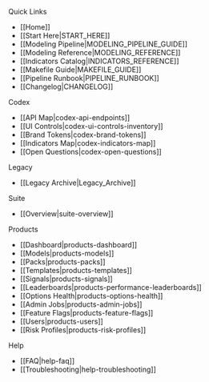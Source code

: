 Quick Links
- [[Home]]
- [[Start Here|START_HERE]]
- [[Modeling Pipeline|MODELING_PIPELINE_GUIDE]]
- [[Modeling Reference|MODELING_REFERENCE]]
- [[Indicators Catalog|INDICATORS_REFERENCE]]
- [[Makefile Guide|MAKEFILE_GUIDE]]
- [[Pipeline Runbook|PIPELINE_RUNBOOK]]
- [[Changelog|CHANGELOG]]

Codex
- [[API Map|codex-api-endpoints]]
- [[UI Controls|codex-ui-controls-inventory]]
- [[Brand Tokens|codex-brand-tokens]]
- [[Indicators Map|codex-indicators-map]]
- [[Open Questions|codex-open-questions]]

Legacy
- [[Legacy Archive|Legacy_Archive]]

Suite
- [[Overview|suite-overview]]

Products
- [[Dashboard|products-dashboard]]
- [[Models|products-models]]
- [[Packs|products-packs]]
- [[Templates|products-templates]]
- [[Signals|products-signals]]
- [[Leaderboards|products-performance-leaderboards]]
- [[Options Health|products-options-health]]
- [[Admin Jobs|products-admin-jobs]]
- [[Feature Flags|products-feature-flags]]
- [[Users|products-users]]
- [[Risk Profiles|products-risk-profiles]]

Help
- [[FAQ|help-faq]]
- [[Troubleshooting|help-troubleshooting]]
